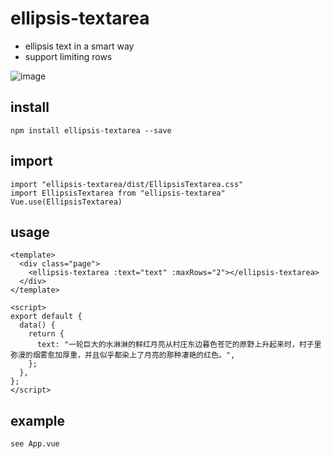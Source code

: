 # ellipsis-textarea
- ellipsis text in a smart way
- support limiting rows

![image](https://user-images.githubusercontent.com/31173307/120924607-0a832f00-c707-11eb-9f17-2ceb331ba8f8.png)


## install
```
npm install ellipsis-textarea --save
```
## import
```
import "ellipsis-textarea/dist/EllipsisTextarea.css"
import EllipsisTextarea from "ellipsis-textarea"
Vue.use(EllipsisTextarea)
```
## usage
```
<template>
  <div class="page">
    <ellipsis-textarea :text="text" :maxRows="2"></ellipsis-textarea>
  </div>
</template>

<script>
export default {
  data() {
    return {
      text: "一轮巨大的水淋淋的鲜红月亮从村庄东边暮色苍茫的原野上升起来时，村子里弥漫的烟雾愈加厚重，并且似乎都染上了月亮的那种凄艳的红色。",
    };
  },
};
</script>
```
## example
```
see App.vue
```

